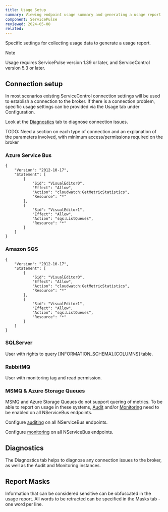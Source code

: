 ```yaml
---
title: Usage Setup
summary: Viewing endpoint usage summary and generating a usage report
component: ServicePulse
reviewed: 2024-05-08
related:
---
```


Specific settings for collecting usage data to generate a usage report.

> [!NOTE]
> Usage requires ServicePulse version 1.39 or later, and ServiceControl version 5.3 or later.

## Connection setup

In most scenarios existing ServiceControl connection settings will be used to establish a connection to the broker.
If there is a connection problem, specific usage settings can be provided via the Usage tab under Configuration.

Look at the [Diagnostics](#diagnostics) tab to diagnose connection issues.

TODO: Need a section on each type of connection and an explanation of the parameters involved, with minimum access/permissions required on the broker

### Azure Service Bus

```
{
    "Version": "2012-10-17",
    "Statement": [
        {
            "Sid": "VisualEditor0",
            "Effect": "Allow",
            "Action": "cloudwatch:GetMetricStatistics",
            "Resource": "*"
        },
        {
            "Sid": "VisualEditor1",
            "Effect": "Allow",
            "Action": "sqs:ListQueues",
            "Resource": "*"
        }
    ]
}
```

### Amazon SQS

```
{
    "Version": "2012-10-17",
    "Statement": [
        {
            "Sid": "VisualEditor0",
            "Effect": "Allow",
            "Action": "cloudwatch:GetMetricStatistics",
            "Resource": "*"
        },
        {
            "Sid": "VisualEditor1",
            "Effect": "Allow",
            "Action": "sqs:ListQueues",
            "Resource": "*"
        }
    ]
}
```

### SQLServer

User with rights to query [INFORMATION_SCHEMA].[COLUMNS] table.

### RabbitMQ

User with monitoring tag and read permission.

### MSMQ & Azure Storage Queues

MSMQ and Azure Storage Queues do not support quering of metrics. To be able to report on usage in these systems, [Audit](./../servicecontrol/audit-instances) and/or [Monitoring](./../monitoring) need to be enabled on all NServiceBus endpoints.

Configure [auditing](./../nservicebus/operations/auditing.md) on all NServiceBus endpoints.

Configure [monitoring](./../monitoring/metrics) on all NServiceBus endpoints.

## Diagnostics

The Diagnostics tab helps to diagnose any connection issues to the broker, as well as the Audit and Monitoring instances.

## Report Masks

Information that can be considered sensitive can be obfuscated in the usage report.
All words to be retracted can be specified in the Masks tab - one word per line.
